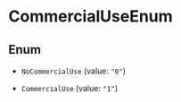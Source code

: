 

# CommercialUseEnum

## Enum


* `NoCommercialUse` (value: `"0"`)

* `CommercialUse` (value: `"1"`)



